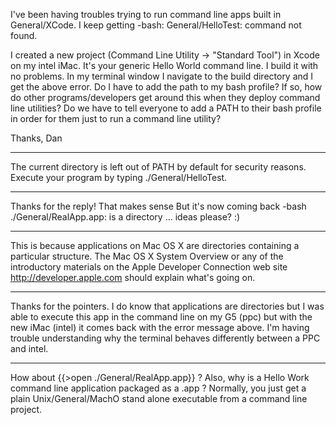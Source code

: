 I've been having troubles trying to run command line apps built in General/XCode. I keep getting     -bash: General/HelloTest: command not found.

I created a new project (Command Line Utility -> "Standard Tool") in Xcode on my intel iMac. It's your generic Hello World command line. I build it with no problems. In my terminal window I navigate to the build directory and I get the above error. Do I have to add the path to my bash profile? If so, how do other programs/developers get around this when they deploy command line utilities? Do we have to tell everyone to add a PATH to their bash profile in order for them just to run a command line utility?

Thanks,
Dan
 
----

The current directory is left out of PATH by default for security reasons. Execute your program by typing     ./General/HelloTest.

----

Thanks for the reply! That makes sense But it's now coming back     -bash ./General/RealApp.app: is a directory  ...  ideas please? :)

----

This is because applications on Mac OS X are directories containing a particular structure.  The Mac OS X System Overview or any of the introductory materials on the Apple Developer Connection web site http://developer.apple.com should explain what's going on.

----

Thanks for the pointers. I do know that applications are directories but I was able to execute this app in the command line on my G5 (ppc) but with the new iMac (intel) it comes back with the error message above. I'm having trouble understanding why the terminal behaves differently between a PPC and intel.

----
How about {{>open ./General/RealApp.app}} ?
Also, why is a Hello Work command line application packaged as a .app ?  Normally, you just get a plain Unix/General/MachO stand alone executable from a command line project.